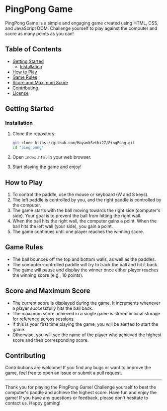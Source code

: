 # PingPong Game

PingPong Game is a simple and engaging game created using HTML, CSS, and JavaScript DOM. Challenge yourself to play against the computer and score as many points as you can!

## Table of Contents

- [Getting Started](#getting-started)
  - [Installation](#installation)
- [How to Play](#how-to-play)
- [Game Rules](#game-rules)
- [Score and Maximum Score](#score-and-maximum-score)
- [Contributing](#contributing)
- [License](#license)

## Getting Started

### Installation

1. Clone the repository:

   ```bash
   git clone https://github.com/MayankSethi27/PingPong.git
   cd "ping pong"
   ```

2. Open `index.html` in your web browser.

3. Start playing the game and enjoy!

## How to Play

1. To control the paddle, use the mouse or keyboard (W and S keys).
2. The left paddle is controlled by you, and the right paddle is controlled by the computer.
3. The game starts with the ball moving towards the right side (computer's side). Your goal is to prevent the ball from hitting the right wall.
4. When the ball hits the right wall, the computer gains a point. When the ball hits the left wall (your side), you gain a point.
5. The game continues until one player reaches the winning score.

## Game Rules

- The ball bounces off the top and bottom walls, as well as the paddles.
- The computer-controlled paddle will try to track the ball and hit it back.
- The game will pause and display the winner once either player reaches the winning score (e.g., 10 points).

## Score and Maximum Score

- The current score is displayed during the game. It increments whenever a player successfully hits the ball back.
- The maximum score achieved in a single game is stored in local storage for reference across sessions.
- If this is your first time playing the game, you will be alerted to start the game.
- Otherwise, you will see the name of the player who achieved the highest score and their corresponding score.

## Contributing

Contributions are welcome! If you find any bugs or want to improve the game, feel free to open an issue or submit a pull request.

---

Thank you for playing the PingPong Game! Challenge yourself to beat the computer's paddle and achieve the highest score. Have fun and enjoy the game! If you have any questions or feedback, please don't hesitate to contact us. Happy gaming!

